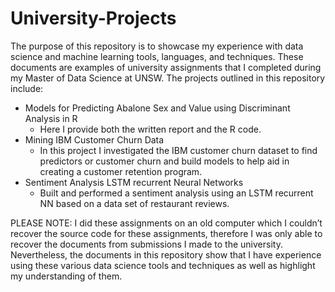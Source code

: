 # University-Projects
The purpose of this repository is to showcase my experience with data science and machine learning tools, languages, and techniques. These documents are examples of university assignments that I completed during my Master of Data Science at UNSW. 
The projects outlined in this repository include:
* Models for Predicting Abalone Sex and Value using Discriminant Analysis in R
    - Here I provide both the written report and the R code.
* Mining IBM Customer Churn Data
    - In this project I investigated the IBM customer churn dataset to find predictors or customer churn and build models to help aid in creating a customer retention program.
* Sentiment Analysis LSTM recurrent Neural Networks
    - Built and performed a sentiment analysis using an LSTM recurrent NN based on a data set of restaurant reviews.

 PLEASE NOTE: I did these assignments on an old computer which I couldn’t recover the source code for these assignments, therefore I was only able to recover the documents from submissions I made to the university. Nevertheless, the documents in this repository show that I have experience using these various data science tools and techniques as well as highlight my understanding of them.

 
